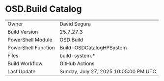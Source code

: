 ﻿# OSD.Build Catalog

| | |
|-|-|
| Owner | David Segura |
| Build Version | 25.7.27.3 |
| PowerShell Module | OSD.Build |
| PowerShell Function | Build-OSDCatalogHPSystem |
| Files | build-system.* |
| Build Workflow | GitHub Actions |
| Last Update | Sunday, July 27, 2025 10:05:00 PM UTC |
